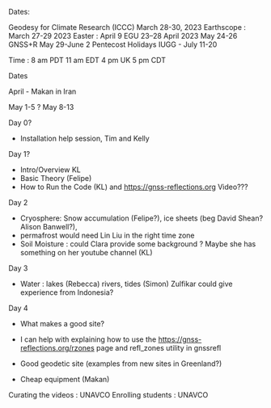 Dates:

Geodesy for Climate Research (ICCC) March 28-30, 2023
Earthscope : March 27-29 2023
Easter  : April 9
EGU 23–28 April 2023
May 24-26 GNSS+R
May 29-June 2 Pentecost Holidays
IUGG  - July 11-20

Time : 8 am PDT 
       11 am EDT 
       4 pm UK
       5 pm CDT 

Dates 

April - Makan in Iran

May 1-5 ?
May 8-13 

Day 0?
- Installation help session, Tim and Kelly

Day 1?
- Intro/Overview KL
- Basic Theory (Felipe) 
- How to Run the Code (KL)  and https://gnss-reflections.org Video??? 

Day 2
- Cryosphere: Snow accumulation (Felipe?), ice sheets (beg David Shean? Alison Banwell?), 
- permafrost would need Lin Liu in the right time zone
- Soil Moisture : could Clara provide some background ?  Maybe she has 
something on her youtube channel (KL)

Day 3
- Water : lakes (Rebecca) rivers, tides  (Simon)
Zulfikar could give experience from Indonesia?

Day 4
- What makes a good site?
- I can help with explaining how to use the 
https://gnss-reflections.org/rzones page and refl_zones utility in gnssrefl

- Good geodetic site (examples from new sites in Greenland?)

- Cheap equipment (Makan)


Curating the videos : UNAVCO
Enrolling students : UNAVCO

